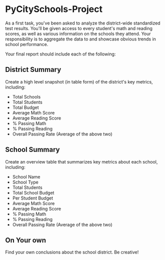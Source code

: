 # PyCitySchools-Project
As a first task, you've been asked to analyze the district-wide standardized test results. You'll be given access to every student's math and reading scores, as well as various information on the schools they attend. Your responsibility is to aggregate the data to and showcase obvious trends in school performance.

Your final report should include each of the following:

## District Summary
Create a high level snapshot (in table form) of the district's key metrics, including:

- Total Schools
- Total Students
- Total Budget
- Average Math Score
- Average Reading Score
- % Passing Math
- % Passing Reading
- Overall Passing Rate (Average of the above two)

## School Summary
Create an overview table that summarizes key metrics about each school, including:

- School Name
- School Type
- Total Students
- Total School Budget
- Per Student Budget
- Average Math Score
- Average Reading Score
- % Passing Math
- % Passing Reading
- Overall Passing Rate (Average of the above two)

## On Your own
Find your own conclusions about the school district. Be creative!